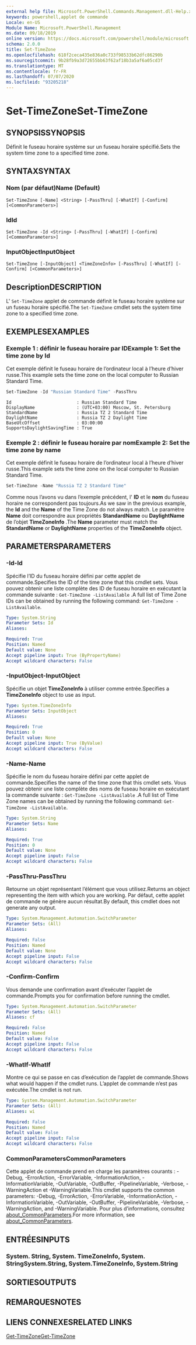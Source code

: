 ```yaml
---
external help file: Microsoft.PowerShell.Commands.Management.dll-Help.xml
keywords: powershell,applet de commande
Locale: en-US
Module Name: Microsoft.PowerShell.Management
ms.date: 09/18/2019
online version: https://docs.microsoft.com/powershell/module/microsoft.powershell.management/set-timezone?view=powershell-7.1&WT.mc_id=ps-gethelp
schema: 2.0.0
title: Set-TimeZone
ms.openlocfilehash: 618f2ceca435e836a0c733f98533b62dfc86290b
ms.sourcegitcommit: 9b28fb9a3d72655bb63f62af18b3a5af6a05cd3f
ms.translationtype: MT
ms.contentlocale: fr-FR
ms.lasthandoff: 07/07/2020
ms.locfileid: "93205218"
---
```

# <span data-ttu-id="b98f0-103">Set-TimeZone</span><span class="sxs-lookup"><span data-stu-id="b98f0-103">Set-TimeZone</span></span>

## <span data-ttu-id="b98f0-104">SYNOPSIS</span><span class="sxs-lookup"><span data-stu-id="b98f0-104">SYNOPSIS</span></span>
<span data-ttu-id="b98f0-105">Définit le fuseau horaire système sur un fuseau horaire spécifié.</span><span class="sxs-lookup"><span data-stu-id="b98f0-105">Sets the system time zone to a specified time zone.</span></span>

## <span data-ttu-id="b98f0-106">SYNTAX</span><span class="sxs-lookup"><span data-stu-id="b98f0-106">SYNTAX</span></span>

### <span data-ttu-id="b98f0-107">Nom (par défaut)</span><span class="sxs-lookup"><span data-stu-id="b98f0-107">Name (Default)</span></span>

```
Set-TimeZone [-Name] <String> [-PassThru] [-WhatIf] [-Confirm] [<CommonParameters>]
```

### <span data-ttu-id="b98f0-108">Id</span><span class="sxs-lookup"><span data-stu-id="b98f0-108">Id</span></span>

```
Set-TimeZone -Id <String> [-PassThru] [-WhatIf] [-Confirm] [<CommonParameters>]
```

### <span data-ttu-id="b98f0-109">InputObject</span><span class="sxs-lookup"><span data-stu-id="b98f0-109">InputObject</span></span>

```
Set-TimeZone [-InputObject] <TimeZoneInfo> [-PassThru] [-WhatIf] [-Confirm] [<CommonParameters>]
```

## <span data-ttu-id="b98f0-110">Description</span><span class="sxs-lookup"><span data-stu-id="b98f0-110">DESCRIPTION</span></span>

<span data-ttu-id="b98f0-111">L' `Set-TimeZone` applet de commande définit le fuseau horaire système sur un fuseau horaire spécifié.</span><span class="sxs-lookup"><span data-stu-id="b98f0-111">The `Set-TimeZone` cmdlet sets the system time zone to a specified time zone.</span></span>

## <span data-ttu-id="b98f0-112">EXEMPLES</span><span class="sxs-lookup"><span data-stu-id="b98f0-112">EXAMPLES</span></span>

### <span data-ttu-id="b98f0-113">Exemple 1 : définir le fuseau horaire par ID</span><span class="sxs-lookup"><span data-stu-id="b98f0-113">Example 1: Set the time zone by Id</span></span>

<span data-ttu-id="b98f0-114">Cet exemple définit le fuseau horaire de l’ordinateur local à l’heure d’hiver russe.</span><span class="sxs-lookup"><span data-stu-id="b98f0-114">This example sets the time zone on the local computer to Russian Standard Time.</span></span>

```powershell
Set-TimeZone -Id "Russian Standard Time" -PassThru
```

```Output
Id                         : Russian Standard Time
DisplayName                : (UTC+03:00) Moscow, St. Petersburg
StandardName               : Russia TZ 2 Standard Time
DaylightName               : Russia TZ 2 Daylight Time
BaseUtcOffset              : 03:00:00
SupportsDaylightSavingTime : True
```

### <span data-ttu-id="b98f0-115">Exemple 2 : définir le fuseau horaire par nom</span><span class="sxs-lookup"><span data-stu-id="b98f0-115">Example 2: Set the time zone by name</span></span>

<span data-ttu-id="b98f0-116">Cet exemple définit le fuseau horaire de l’ordinateur local à l’heure d’hiver russe.</span><span class="sxs-lookup"><span data-stu-id="b98f0-116">This example sets the time zone on the local computer to Russian Standard Time.</span></span>

```powershell
Set-TimeZone -Name "Russia TZ 2 Standard Time"
```

<span data-ttu-id="b98f0-117">Comme nous l’avons vu dans l’exemple précédent, l' **ID** et le **nom** du fuseau horaire ne correspondent pas toujours.</span><span class="sxs-lookup"><span data-stu-id="b98f0-117">As we saw in the previous example, the **Id** and the **Name** of the Time Zone do not always match.</span></span>
<span data-ttu-id="b98f0-118">Le paramètre **Name** doit correspondre aux propriétés **StandardName** ou **DaylightName** de l’objet **TimeZoneInfo** .</span><span class="sxs-lookup"><span data-stu-id="b98f0-118">The **Name** parameter must match the **StandardName** or **DaylightName** properties of the **TimeZoneInfo** object.</span></span>

## <span data-ttu-id="b98f0-119">PARAMETERS</span><span class="sxs-lookup"><span data-stu-id="b98f0-119">PARAMETERS</span></span>

### <span data-ttu-id="b98f0-120">-Id</span><span class="sxs-lookup"><span data-stu-id="b98f0-120">-Id</span></span>

<span data-ttu-id="b98f0-121">Spécifie l’ID du fuseau horaire défini par cette applet de commande.</span><span class="sxs-lookup"><span data-stu-id="b98f0-121">Specifies the ID of the time zone that this cmdlet sets.</span></span> <span data-ttu-id="b98f0-122">Vous pouvez obtenir une liste complète des ID de fuseau horaire en exécutant la commande suivante : `Get-TimeZone -ListAvailable` .</span><span class="sxs-lookup"><span data-stu-id="b98f0-122">A full list of Time Zone IDs can be obtained by running the following command: `Get-TimeZone -ListAvailable`.</span></span>

```yaml
Type: System.String
Parameter Sets: Id
Aliases:

Required: True
Position: Named
Default value: None
Accept pipeline input: True (ByPropertyName)
Accept wildcard characters: False
```

### <span data-ttu-id="b98f0-123">-InputObject</span><span class="sxs-lookup"><span data-stu-id="b98f0-123">-InputObject</span></span>

<span data-ttu-id="b98f0-124">Spécifie un objet **TimeZoneInfo** à utiliser comme entrée.</span><span class="sxs-lookup"><span data-stu-id="b98f0-124">Specifies a **TimeZoneInfo** object to use as input.</span></span>

```yaml
Type: System.TimeZoneInfo
Parameter Sets: InputObject
Aliases:

Required: True
Position: 0
Default value: None
Accept pipeline input: True (ByValue)
Accept wildcard characters: False
```

### <span data-ttu-id="b98f0-125">-Name</span><span class="sxs-lookup"><span data-stu-id="b98f0-125">-Name</span></span>

<span data-ttu-id="b98f0-126">Spécifie le nom du fuseau horaire défini par cette applet de commande.</span><span class="sxs-lookup"><span data-stu-id="b98f0-126">Specifies the name of the time zone that this cmdlet sets.</span></span> <span data-ttu-id="b98f0-127">Vous pouvez obtenir une liste complète des noms de fuseau horaire en exécutant la commande suivante : `Get-TimeZone -ListAvailable` .</span><span class="sxs-lookup"><span data-stu-id="b98f0-127">A full list of Time Zone names can be obtained by running the following command: `Get-TimeZone -ListAvailable`.</span></span>

```yaml
Type: System.String
Parameter Sets: Name
Aliases:

Required: True
Position: 0
Default value: None
Accept pipeline input: False
Accept wildcard characters: False
```

### <span data-ttu-id="b98f0-128">-PassThru</span><span class="sxs-lookup"><span data-stu-id="b98f0-128">-PassThru</span></span>

<span data-ttu-id="b98f0-129">Retourne un objet représentant l’élément que vous utilisez.</span><span class="sxs-lookup"><span data-stu-id="b98f0-129">Returns an object representing the item with which you are working.</span></span> <span data-ttu-id="b98f0-130">Par défaut, cette applet de commande ne génère aucun résultat.</span><span class="sxs-lookup"><span data-stu-id="b98f0-130">By default, this cmdlet does not generate any output.</span></span>

```yaml
Type: System.Management.Automation.SwitchParameter
Parameter Sets: (All)
Aliases:

Required: False
Position: Named
Default value: None
Accept pipeline input: False
Accept wildcard characters: False
```

### <span data-ttu-id="b98f0-131">-Confirm</span><span class="sxs-lookup"><span data-stu-id="b98f0-131">-Confirm</span></span>

<span data-ttu-id="b98f0-132">Vous demande une confirmation avant d’exécuter l’applet de commande.</span><span class="sxs-lookup"><span data-stu-id="b98f0-132">Prompts you for confirmation before running the cmdlet.</span></span>

```yaml
Type: System.Management.Automation.SwitchParameter
Parameter Sets: (All)
Aliases: cf

Required: False
Position: Named
Default value: False
Accept pipeline input: False
Accept wildcard characters: False
```

### <span data-ttu-id="b98f0-133">-WhatIf</span><span class="sxs-lookup"><span data-stu-id="b98f0-133">-WhatIf</span></span>

<span data-ttu-id="b98f0-134">Montre ce qui se passe en cas d’exécution de l’applet de commande.</span><span class="sxs-lookup"><span data-stu-id="b98f0-134">Shows what would happen if the cmdlet runs.</span></span> <span data-ttu-id="b98f0-135">L’applet de commande n’est pas exécutée.</span><span class="sxs-lookup"><span data-stu-id="b98f0-135">The cmdlet is not run.</span></span>

```yaml
Type: System.Management.Automation.SwitchParameter
Parameter Sets: (All)
Aliases: wi

Required: False
Position: Named
Default value: False
Accept pipeline input: False
Accept wildcard characters: False
```

### <span data-ttu-id="b98f0-136">CommonParameters</span><span class="sxs-lookup"><span data-stu-id="b98f0-136">CommonParameters</span></span>

<span data-ttu-id="b98f0-137">Cette applet de commande prend en charge les paramètres courants : -Debug, -ErrorAction, -ErrorVariable, -InformationAction, -InformationVariable, -OutVariable, -OutBuffer, -PipelineVariable, -Verbose, -WarningAction et -WarningVariable.</span><span class="sxs-lookup"><span data-stu-id="b98f0-137">This cmdlet supports the common parameters: -Debug, -ErrorAction, -ErrorVariable, -InformationAction, -InformationVariable, -OutVariable, -OutBuffer, -PipelineVariable, -Verbose, -WarningAction, and -WarningVariable.</span></span> <span data-ttu-id="b98f0-138">Pour plus d’informations, consultez [about_CommonParameters](https://go.microsoft.com/fwlink/?LinkID=113216).</span><span class="sxs-lookup"><span data-stu-id="b98f0-138">For more information, see [about_CommonParameters](https://go.microsoft.com/fwlink/?LinkID=113216).</span></span>

## <span data-ttu-id="b98f0-139">ENTRÉES</span><span class="sxs-lookup"><span data-stu-id="b98f0-139">INPUTS</span></span>

### <span data-ttu-id="b98f0-140">System. String, System. TimeZoneInfo, System. String</span><span class="sxs-lookup"><span data-stu-id="b98f0-140">System.String, System.TimeZoneInfo, System.String</span></span>

## <span data-ttu-id="b98f0-141">SORTIES</span><span class="sxs-lookup"><span data-stu-id="b98f0-141">OUTPUTS</span></span>

## <span data-ttu-id="b98f0-142">REMARQUES</span><span class="sxs-lookup"><span data-stu-id="b98f0-142">NOTES</span></span>

## <span data-ttu-id="b98f0-143">LIENS CONNEXES</span><span class="sxs-lookup"><span data-stu-id="b98f0-143">RELATED LINKS</span></span>

[<span data-ttu-id="b98f0-144">Get-TimeZone</span><span class="sxs-lookup"><span data-stu-id="b98f0-144">Get-TimeZone</span></span>](Get-TimeZone.md)

